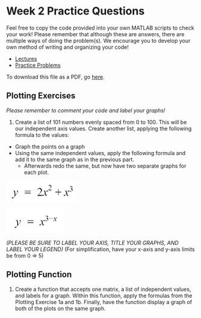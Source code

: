 # Week 2 Practice Questions
Feel free to copy the code provided into your own MATLAB scripts to check your work! Please remember that although these are answers, there are multiple ways of doing the problem(s). We encourage you to develop your own method of writing and organizing your code!
- [Lectures](https://jacksonburns.github.io/MATLAB-Start-to-Finish/Lectures/Lectures-Landing-Page)
- [Practice Problems](https://jacksonburns.github.io/MATLAB-Start-to-Finish/Practice-Problems/Practice-Problems-Landing-Page)

To download this file as a PDF, go [here](https://github.com/JacksonBurns/MATLAB-Start-to-Finish/blob/master/Practice-Problems/Week-2/Mini-Assignment%20Week%202.pdf).

## Plotting Exercises
*Please remember to comment your code and label your graphs!*

1. Create a list of 101 numbers evenly spaced from 0 to 100. This will be our independent axis values. Create another list, applying the following formula to the values:
  - Graph the points on a graph
  - Using the same independent values, apply the following formula and add it to the same graph as in the previous part.
    - Afterwards redo the same, but now have two separate graphs for each plot.

![Image of formula needed for problem 1](formula_1.png)

![Image of formula needed for problem 1b](formula_2.png)

*(PLEASE BE SURE TO LABEL YOUR AXIS, TITLE YOUR GRAPHS, AND LABEL YOUR LEGEND)*
(For simplification, have your x-axis and y-axis limits be from 0 => 5)

## Plotting Function

1. Create a function that accepts one matrix, a list of independent values, and labels for a graph. Within this function, apply the formulas from the Plotting Exercise 1a and 1b. Finally, have the function display a graph of both of the plots on the same graph.